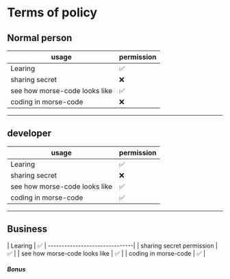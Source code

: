 
# Terms of policy
## Normal person

| usage   |   permission       |
| ------- | ------------------ |
| Learing | :white_check_mark: |
| sharing secret   | :x:                |
| see how morse-code looks like   | :white_check_mark: |
| coding in morse-code   | :x:                |



___________________________________________________________________________________________________________________________________________________________


##  developer

| usage   |   permission       |
| ------- | ------------------ |
| Learing | :white_check_mark: |
| sharing secret   | :x:                |
| see how morse-code looks like   | :white_check_mark: |
| coding in morse-code   | ✅                |

_______________________________________________________________________________________________________________________________________________________________

## Business

| Learing | :white_check_mark: |
-------------------------------|
| sharing secret permission  | ✅                |
| see how morse-code looks like   | :white_check_mark: |
| coding in morse-code   | ✅               |


##### Bonus
